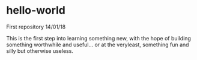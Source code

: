 # hello-world
First repository 14/01/18

This is the first step into learning something new, with the hope of building something worthwhile and useful... or at the veryleast, something fun and silly but otherwise useless.
